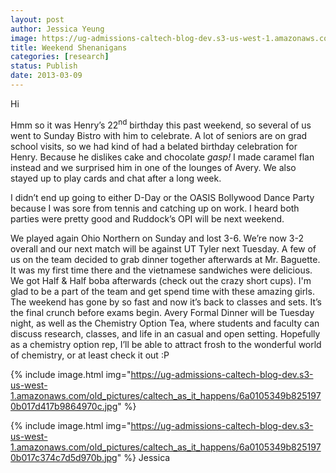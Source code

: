 ```yaml
---
layout: post
author: Jessica Yeung
image: https://ug-admissions-caltech-blog-dev.s3-us-west-1.amazonaws.com/old_pictures/caltech_as_it_happens/6a0105349b8251970b017ee8ef7593970d.jpg
title: Weekend Shenanigans
categories: [research]
status: Publish
date: 2013-03-09
---
```



Hi

Hmm so it was Henry’s 22<sup>nd</sup> birthday this past
weekend, so several of us went to Sunday Bistro with him to celebrate. A lot of
seniors are on grad school visits, so we had kind of had a belated birthday
celebration for Henry. Because he dislikes cake and chocolate *gasp!* I made
caramel flan instead and we surprised him in one of the lounges of Avery. We
also stayed up to play cards and chat after a long week. 

I didn’t end up going to either D-Day or the OASIS
Bollywood Dance Party because I was sore from tennis and catching up on work. I
heard both parties were pretty good and Ruddock’s OPI will be next weekend. 

We played again Ohio Northern on Sunday and lost 3-6. We’re now 3-2 overall and
our next match will be against UT Tyler next Tuesday. A few of us on the team decided to grab dinner together afterwards at Mr. Baguette. It was my first time there and the vietnamese sandwiches were delicious. We got Half &amp; Half boba afterwards (check out the crazy short cups). I'm glad to be a part of the team and get spend time with these amazing girls. The weekend has gone by
so fast and now it’s back to classes and sets. It’s the final crunch before
exams begin. Avery Formal Dinner will be Tuesday night, as well as the Chemistry
Option Tea, where students and faculty can discuss research, classes, and life
in an casual and open setting. Hopefully as a chemistry option rep, I’ll be
able to attract frosh to the wonderful world of chemistry, or at least check it
out :P


{% include image.html img="https://ug-admissions-caltech-blog-dev.s3-us-west-1.amazonaws.com/old_pictures/caltech_as_it_happens/6a0105349b8251970b017d417b9864970c.jpg" %}

{% include image.html img="https://ug-admissions-caltech-blog-dev.s3-us-west-1.amazonaws.com/old_pictures/caltech_as_it_happens/6a0105349b8251970b017c374c7d5d970b.jpg" %}
Jessica


